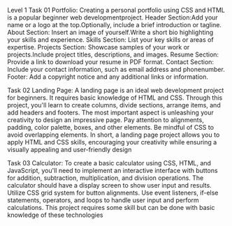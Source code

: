 Level 1 
Task 01 Portfolio: 
Creating a personal portfolio using CSS and HTML is a popular beginner web developmentproject. 
Header Section:Add your name or a logo at the top.Optionally, include a brief introduction or tagline. 
About Section: Insert an image of yourself.Write a short bio highlighting your skills and experience. 
Skills Section: List your key skills or areas of expertise. 
Projects Section: Showcase samples of your work or projects.Include project titles, descriptions, and images. 
Resume Section: Provide a link to download your resume in PDF format. 
Contact Section: Include your contact information, such as email address and phonenumber. 
Footer: Add a copyright notice and any additional links or information. 

Task 02 Landing Page: 
A landing page is an ideal web development project for beginners. It requires basic knowledge of HTML and CSS. 
Through this project, you'll learn to create columns, divide sections, arrange items, and add headers and footers. 
The most important aspect is unleashing your creativity to design an impressive page. 
Pay attention to alignments, padding, color palette, boxes, and other elements. Be mindful of CSS to avoid overlapping elements. 
In short, a landing page project allows you to apply HTML and CSS skills, encouraging your creativity while ensuring a visually appealing and user-friendly design 

Task 03 Calculator: 
To create a basic calculator using CSS, HTML, and JavaScript, you'll need to implement an interactive interface with buttons for 
addition, subtraction, multiplication, and division operations. 
The calculator should have a display screen to show user input and results. 
Utilize CSS grid system for button alignments. Use event listeners, if-else statements, operators, and loops to handle user input and perform calculations. 
This project requires some skill but can be done with basic knowledge of these technologies
